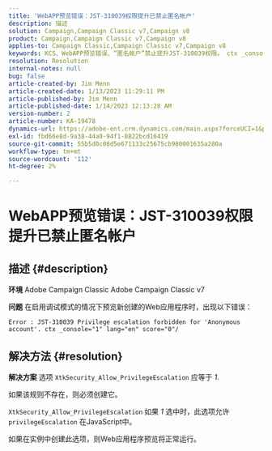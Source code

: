 ```yaml
---
title: 'WebAPP预览错误：JST-310039权限提升已禁止匿名帐户'
description: 描述
solution: Campaign,Campaign Classic v7,Campaign v8
product: Campaign,Campaign Classic v7,Campaign v8
applies-to: Campaign Classic,Campaign Classic v7,Campaign v8
keywords: KCS、WebAPP预览错误、“匿名帐户”禁止提升JST-310039权限。 ctx _console="1" lang="，ACC，Adobe Campaign Classic，Adobe Campaign Classic v7
resolution: Resolution
internal-notes: null
bug: false
article-created-by: Jim Menn
article-created-date: 1/13/2023 11:29:11 PM
article-published-by: Jim Menn
article-published-date: 1/14/2023 12:13:28 AM
version-number: 2
article-number: KA-19478
dynamics-url: https://adobe-ent.crm.dynamics.com/main.aspx?forceUCI=1&pagetype=entityrecord&etn=knowledgearticle&id=31556c12-9a93-ed11-aad1-6045bd0065f9
exl-id: fbd66e8d-9a38-44a0-94f1-8822bcd16419
source-git-commit: 55b5d0c08d5e671133c25675cb980001635a280a
workflow-type: tm+mt
source-wordcount: '112'
ht-degree: 2%

---
```


# WebAPP预览错误：JST-310039权限提升已禁止匿名帐户

## 描述 {#description}


<b>环境</b>
Adobe Campaign Classic Adobe Campaign Classic v7

<b>问题</b>
在启用调试模式的情况下预览新创建的Web应用程序时，出现以下错误：


```
Error : JST-310039 Privilege escalation forbidden for 'Anonymous account'. ctx _console="1" lang="en" score="0"/
```



## 解决方法 {#resolution}


<b>解决方案</b>
选项 `XtkSecurity_Allow_PrivilegeEscalation` 应等于 *1*.

如果该规则不存在，则必须创建它。

`XtkSecurity_Allow_PrivilegeEscalation` 如果 *1* 选中时，此选项允许 `privilegeEscalation` 在JavaScript中。

如果在实例中创建此选项，则Web应用程序预览将正常运行。
